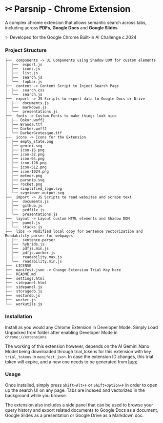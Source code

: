 # ✂ Parsnip - Chrome Extension
A complex chrome extension that allows semantic search across tabs, including across **PDFs**, **Google Docs** and **Google Slides**

✨ Developed for the Google Chrome Built-in AI Challenge c.2024 

### Project Structure

```
├──  components -> UI Components using Shadow DOM for custom elements
│  ├──  export.js
│  ├──  icons.js
│  ├──  list.js
│  ├──  search.js
│  └──  topbar.js
├──  content -> Content Script to Inject Search Page
│  ├──  search.css
│  └──  search.js
├──  export -> JS Scripts to export data to Google Docs or Drive
│  ├──  documents.js
│  ├──  markdown.js
│  └──  presentations.js
├──  fonts -> Custom Fonts to make things look nice
│  ├── Bokor.woff2
│  ├── Branda.ttf
│  ├── Darker.woff2
│  └── DarkerGrotesque.ttf
├──  icons -> Icons for the Extension
│  ├── empty_state.png
│  ├── gemini.svg
│  ├── icon-16.png
│  ├── icon-32.png
│  ├── icon-64.png
│  ├── icon-128.png
│  ├── icon-512.png
│  ├── icon-1024.png
│  ├── meteor.png
│  ├── parsnip.svg
│  ├── rocket.png
│  ├── simplified_logo.svg
│  └── svgviewer-output.svg
├──  import -> JS Scripts to read websites and scrape text
│  ├──  documents.js
│  ├──  github.js
│  ├──  pedfile.js
│  └──  presentations.js
├──  layout -> Layout custom HTML elements and Shadow DOM
│  ├──  panel.js
│  └──  stacks.js
├──  libs -> Modified local copy for Sentence Vectorization and Readability parser for webpages
│  ├──  sentence-parser
│  ├──  hybrids.js
│  ├──  pdfjs.min.js
│  ├──  pdfjs.worker.js
│  ├──  readability.max.js
│  └──  readability.min.js
├──  LICENSE
├──  manifest.json -> Change Extension Trial Key here
├──  README.md
├──  settings.html
├──  sidepanel.html
├──  sidepanel.js
├──  storagedb.js
├──  vectordb.js
├──  worker.js
└──  workutils.js
```

### Installation 
Install as you would any Chrome Extension in Developer Mode. Simply Load Unpacked from folder after enabling Developer Mode in `chrome://extensions`

The working of this extension however, depends on the AI Gemini Nano Model being downloaded through trial_tokens for this extension with key `trial_tokens` in `manifest.json`. In case the extension ID changes, this trial token will expire, and a new one needs to be generated from [here](https://developer.chrome.com/origintrials/#/trials/active)

### Usage
Once installed, simply press `Shift+Alt+F` or `Shift+Option+F` in order to open up the search UI on any page. Tabs are indexed and vectorized in the background while you browse. 

The extension also includes a side panel that can be used to browse your query history and export related documents to Google Docs as a document, Google Slides as a presentation or Google Drive as a Markdown doc.